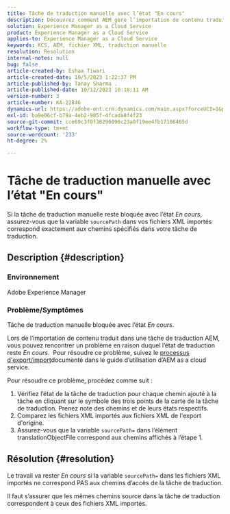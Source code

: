 ```yaml
---
title: Tâche de traduction manuelle avec l’état "En cours"
description: Découvrez comment AEM gère l’importation de contenu traduit et pourquoi l’état de traduction est bloqué "En cours".
solution: Experience Manager as a Cloud Service
product: Experience Manager as a Cloud Service
applies-to: Experience Manager as a Cloud Service
keywords: KCS, AEM, fichier XML, traduction manuelle
resolution: Resolution
internal-notes: null
bug: false
article-created-by: Eshaa Tiwari
article-created-date: 10/5/2023 1:22:37 PM
article-published-by: Tanay Sharma .
article-published-date: 10/12/2023 10:18:11 AM
version-number: 3
article-number: KA-22846
dynamics-url: https://adobe-ent.crm.dynamics.com/main.aspx?forceUCI=1&pagetype=entityrecord&etn=knowledgearticle&id=fe0bc93f-8263-ee11-be6e-6045bd0061cb
exl-id: ba9e06cf-b79a-4eb2-905f-4fcada8f4f23
source-git-commit: cce69c3f0f38296096c23a8f19ee4fb17166465d
workflow-type: tm+mt
source-wordcount: '233'
ht-degree: 2%

---
```


# Tâche de traduction manuelle avec l’état &quot;En cours&quot;


Si la tâche de traduction manuelle reste bloquée avec l’état *En cours*, assurez-vous que la variable `sourcePath` dans vos fichiers XML importés correspond exactement aux chemins spécifiés dans votre tâche de traduction.

## Description {#description}


### Environnement

Adobe Experience Manager



### Problème/Symptômes

Tâche de traduction manuelle bloquée avec l’état *En cours*.

Lors de l’importation de contenu traduit dans une tâche de traduction AEM, vous pouvez rencontrer un problème en raison duquel l’état de traduction reste *En cours*.  Pour résoudre ce problème, suivez le [processus d&#39;export/import](https://experienceleague.adobe.com/docs/experience-manager-cloud-service/content/sites/administering/reusing-content/translation/managing-projects.html#import-export)documenté dans le guide d’utilisation d’AEM as a cloud service.



Pour résoudre ce problème, procédez comme suit :



1. Vérifiez l’état de la tâche de traduction pour chaque chemin ajouté à la tâche en cliquant sur le symbole des trois points de la carte de la tâche de traduction. Prenez note des chemins et de leurs états respectifs.
2. Comparez les fichiers XML importés aux fichiers XML de l&#39;export d&#39;origine.
3. Assurez-vous que la variable `sourcePath=` dans l’élément translationObjectFile correspond aux chemins affichés à l’étape 1.





## Résolution {#resolution}


Le travail va rester *En cours* si la variable `sourcePath=` dans les fichiers XML importés ne correspond PAS aux chemins d’accès de la tâche de traduction.

Il faut s’assurer que les mêmes chemins source dans la tâche de traduction correspondent à ceux des fichiers XML importés.
